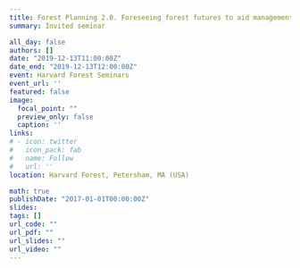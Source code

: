 ```yaml
---
title: Forest Planning 2.0. Foreseeing forest futures to aid management decisions
summary: Invited seminar 

all_day: false
authors: []
date: "2019-12-13T11:00:00Z"
date_end: "2019-12-13T12:00:00Z"
event: Harvard Forest Seminars
event_url: ''
featured: false
image:
  focal_point: ""
  preview_only: false
  caption: ''
links:
# - icon: twitter
#   icon_pack: fab
#   name: Follow
#   url: ''
location: Harvard Forest, Petersham, MA (USA)

math: true
publishDate: "2017-01-01T00:00:00Z"
slides: 
tags: []
url_code: ""
url_pdf: ""
url_slides: ""
url_video: ""
---
```

